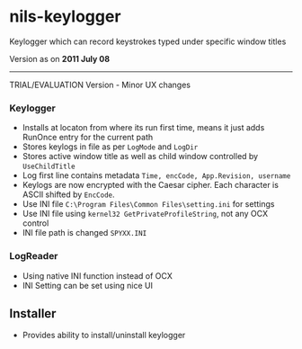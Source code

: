 # nils-keylogger
Keylogger which can record keystrokes typed under specific window titles

Version as on **2011 July 08**

--------------------------

TRIAL/EVALUATION Version - Minor UX changes

### Keylogger
- Installs at locaton from where its run first time, means it just adds RunOnce entry for the current path
- Stores keylogs in file as per `LogMode` and `LogDir`
- Stores active window title as well as child window controlled by `UseChildTitle`
- Log first line contains metadata `Time, encCode, App.Revision, username`
- Keylogs are now encrypted with the Caesar cipher. Each character is ASCII shifted by `EncCode`.
- Use INI file `C:\Program Files\Common Files\setting.ini` for settings
- Use INI file using `kernel32 GetPrivateProfileString`, not any OCX control
- INI file path is changed `SPYXX.INI`

### LogReader
- Using native INI function instead of OCX
- INI Setting can be set using nice UI

## Installer
- Provides ability to install/uninstall keylogger